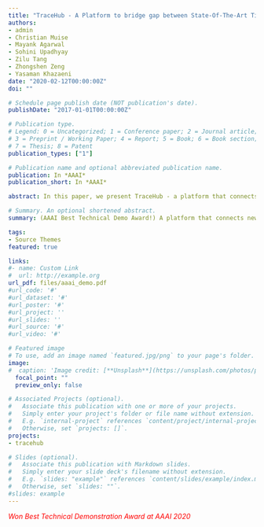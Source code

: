 ```yaml
---
title: "TraceHub - A Platform to bridge gap between State-Of-The-Art Time-Series Analytics and Datasets"
authors:
- admin
- Christian Muise
- Mayank Agarwal
- Sohini Upadhyay
- Zilu Tang
- Zhongshen Zeng
- Yasaman Khazaeni
date: "2020-02-12T00:00:00Z"
doi: ""

# Schedule page publish date (NOT publication's date).
publishDate: "2017-01-01T00:00:00Z"

# Publication type.
# Legend: 0 = Uncategorized; 1 = Conference paper; 2 = Journal article;
# 3 = Preprint / Working Paper; 4 = Report; 5 = Book; 6 = Book section;
# 7 = Thesis; 8 = Patent
publication_types: ["1"]

# Publication name and optional abbreviated publication name.
publication: In *AAAI*
publication_short: In *AAAI*

abstract: In this paper, we present TraceHub - a platform that connects new non-trivial state-of-the-art time-series analytics with datasets from different domains. Analytics owners can run their insights on new datasets in an automated setting to find insight’s potential and improve it. Dataset owners can find all possible types of non-trivial insights based on latest research. We provide a plug-n-play system as a set of Dataset, Transformer pipeline, and Analytics APIs for both kinds of users. We show a usefulness measure of generated insights across various types of analytics in the system. We believe that this platform can be used to bridge the gap between time-series analytics and datasets by significantly reducing the time to find the true potential of budding timeseries research and improving on it faster.

# Summary. An optional shortened abstract.
summary: (AAAI Best Technical Demo Award!) A platform that connects new non-trivial state-of-the-art time-series analytics with datasets from different domains

tags:
- Source Themes
featured: true

links:
#- name: Custom Link
#  url: http://example.org
url_pdf: files/aaai_demo.pdf
#url_code: '#'
#url_dataset: '#'
#url_poster: '#'
#url_project: ''
#url_slides: ''
#url_source: '#'
#url_video: '#'

# Featured image
# To use, add an image named `featured.jpg/png` to your page's folder.
image:
#  caption: 'Image credit: [**Unsplash**](https://unsplash.com/photos/pLCdAaMFLTE)'
  focal_point: ""
  preview_only: false

# Associated Projects (optional).
#   Associate this publication with one or more of your projects.
#   Simply enter your project's folder or file name without extension.
#   E.g. `internal-project` references `content/project/internal-project/index.md`.
#   Otherwise, set `projects: []`.
projects:
- tracehub

# Slides (optional).
#   Associate this publication with Markdown slides.
#   Simply enter your slide deck's filename without extension.
#   E.g. `slides: "example"` references `content/slides/example/index.md`.
#   Otherwise, set `slides: ""`.
#slides: example
---
```


<span style="color:red">*Won Best Technical Demonstration Award at AAAI 2020*</span>
